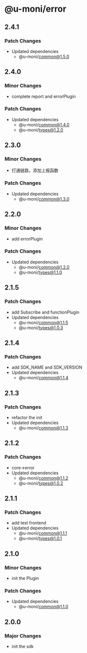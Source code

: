 # @u-moni/error

## 2.4.1

### Patch Changes

- Updated dependencies
  - @u-moni/common@1.5.0

## 2.4.0

### Minor Changes

- complete report and errorPlugin

### Patch Changes

- Updated dependencies
  - @u-moni/common@1.4.0
  - @u-moni/types@1.2.0

## 2.3.0

### Minor Changes

- 打通链路，添加上报函数

### Patch Changes

- Updated dependencies
  - @u-moni/common@1.3.0

## 2.2.0

### Minor Changes

- add errorPlugin

### Patch Changes

- Updated dependencies
  - @u-moni/common@1.2.0
  - @u-moni/types@1.1.0

## 2.1.5

### Patch Changes

- add Subscribe and functionPlugin
- Updated dependencies
  - @u-moni/common@1.1.5
  - @u-moni/types@1.0.3

## 2.1.4

### Patch Changes

- add SDK_NAME and SDK_VERSION
- Updated dependencies
  - @u-moni/common@1.1.4

## 2.1.3

### Patch Changes

- refactor the init
- Updated dependencies
  - @u-moni/common@1.1.3

## 2.1.2

### Patch Changes

- core->error
- Updated dependencies
  - @u-moni/common@1.1.2
  - @u-moni/types@1.0.2

## 2.1.1

### Patch Changes

- add test frontend
- Updated dependencies
  - @u-moni/common@1.1.1
  - @u-moni/types@1.0.1

## 2.1.0

### Minor Changes

- init the Plugin

### Patch Changes

- Updated dependencies
  - @u-moni/common@1.1.0

## 2.0.0

### Major Changes

- init the sdk
